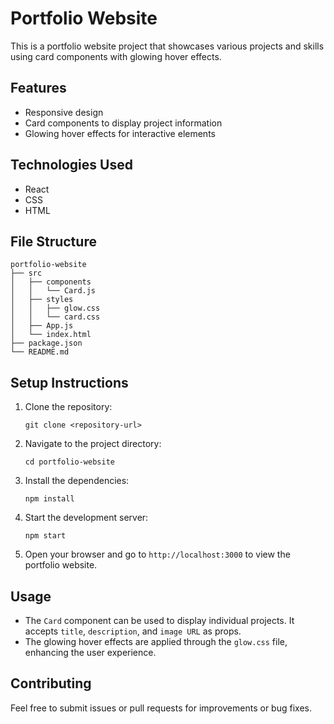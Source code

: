 # Portfolio Website

This is a portfolio website project that showcases various projects and skills using card components with glowing hover effects.

## Features

- Responsive design
- Card components to display project information
- Glowing hover effects for interactive elements

## Technologies Used

- React
- CSS
- HTML

## File Structure

```
portfolio-website
├── src
│   ├── components
│   │   └── Card.js
│   ├── styles
│   │   ├── glow.css
│   │   └── card.css
│   ├── App.js
│   └── index.html
├── package.json
└── README.md
```

## Setup Instructions

1. Clone the repository:
   ```
   git clone <repository-url>
   ```

2. Navigate to the project directory:
   ```
   cd portfolio-website
   ```

3. Install the dependencies:
   ```
   npm install
   ```

4. Start the development server:
   ```
   npm start
   ```

5. Open your browser and go to `http://localhost:3000` to view the portfolio website.

## Usage

- The `Card` component can be used to display individual projects. It accepts `title`, `description`, and `image URL` as props.
- The glowing hover effects are applied through the `glow.css` file, enhancing the user experience.

## Contributing

Feel free to submit issues or pull requests for improvements or bug fixes.